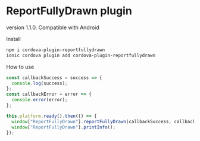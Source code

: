 # ReportFullyDrawn plugin

version 1.1.0.
Compatible with Android

Install
```bash
npm i cordova-plugin-reportfullydrawn
ionic cordova plugin add cordova-plugin-reportfullydrawn
```

How to use
```typescript
const callbackSuccess = success => {
  console.log(success);
};
const callbackError = error => {
  console.error(error);
};

this.platform.ready().then(() => {
  window["ReportFullyDrawn"].reportFullyDrawn(callbackSuccess, callbackError);
  window["ReportFullyDrawn"].printInfo();
});


```
